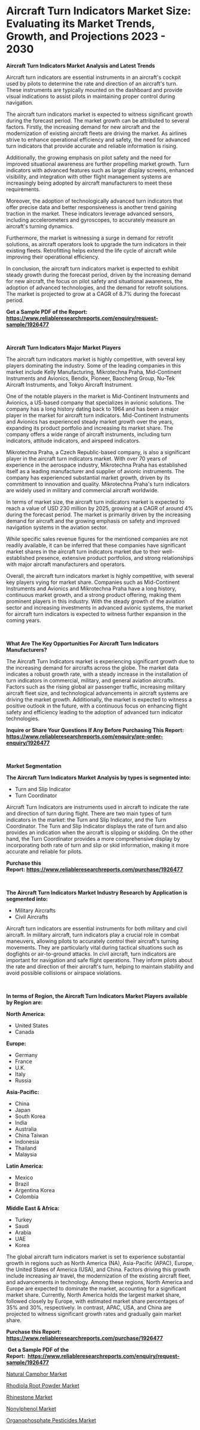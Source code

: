 <p><h1>Aircraft Turn Indicators Market Size: Evaluating its Market Trends, Growth, and Projections 2023 - 2030</h1></p><p><strong>Aircraft Turn Indicators Market Analysis and Latest Trends</strong></p>
<p><p>Aircraft turn indicators are essential instruments in an aircraft's cockpit used by pilots to determine the rate and direction of an aircraft's turn. These instruments are typically mounted on the dashboard and provide visual indications to assist pilots in maintaining proper control during navigation.</p><p>The aircraft turn indicators market is expected to witness significant growth during the forecast period. The market growth can be attributed to several factors. Firstly, the increasing demand for new aircraft and the modernization of existing aircraft fleets are driving the market. As airlines strive to enhance operational efficiency and safety, the need for advanced turn indicators that provide accurate and reliable information is rising.</p><p>Additionally, the growing emphasis on pilot safety and the need for improved situational awareness are further propelling market growth. Turn indicators with advanced features such as larger display screens, enhanced visibility, and integration with other flight management systems are increasingly being adopted by aircraft manufacturers to meet these requirements.</p><p>Moreover, the adoption of technologically advanced turn indicators that offer precise data and better responsiveness is another trend gaining traction in the market. These indicators leverage advanced sensors, including accelerometers and gyroscopes, to accurately measure an aircraft's turning dynamics.</p><p>Furthermore, the market is witnessing a surge in demand for retrofit solutions, as aircraft operators look to upgrade the turn indicators in their existing fleets. Retrofitting helps extend the life cycle of aircraft while improving their operational efficiency.</p><p>In conclusion, the aircraft turn indicators market is expected to exhibit steady growth during the forecast period, driven by the increasing demand for new aircraft, the focus on pilot safety and situational awareness, the adoption of advanced technologies, and the demand for retrofit solutions. The market is projected to grow at a CAGR of 8.7% during the forecast period.</p></p>
<p><strong>Get a Sample PDF of the Report:&nbsp; <a href="https://www.reliableresearchreports.com/enquiry/request-sample/1926477">https://www.reliableresearchreports.com/enquiry/request-sample/1926477</a></strong></p>
<p>&nbsp;</p>
<p><strong>Aircraft Turn Indicators Major Market Players</strong></p>
<p><p>The aircraft turn indicators market is highly competitive, with several key players dominating the industry. Some of the leading companies in this market include Kelly Manufacturing, Mikrotechna Praha, Mid-Continent Instruments and Avionics, Bendix, Pioneer, Baocheng Group, Nu-Tek Aircraft Instruments, and Tokyo Aircraft Instrument.</p><p>One of the notable players in the market is Mid-Continent Instruments and Avionics, a US-based company that specializes in avionic solutions. The company has a long history dating back to 1964 and has been a major player in the market for aircraft turn indicators. Mid-Continent Instruments and Avionics has experienced steady market growth over the years, expanding its product portfolio and increasing its market share. The company offers a wide range of aircraft instruments, including turn indicators, attitude indicators, and airspeed indicators.</p><p>Mikrotechna Praha, a Czech Republic-based company, is also a significant player in the aircraft turn indicators market. With over 70 years of experience in the aerospace industry, Mikrotechna Praha has established itself as a leading manufacturer and supplier of avionic instruments. The company has experienced substantial market growth, driven by its commitment to innovation and quality. Mikrotechna Praha's turn indicators are widely used in military and commercial aircraft worldwide.</p><p>In terms of market size, the aircraft turn indicators market is expected to reach a value of USD 230 million by 2025, growing at a CAGR of around 4% during the forecast period. The market is primarily driven by the increasing demand for aircraft and the growing emphasis on safety and improved navigation systems in the aviation sector.</p><p>While specific sales revenue figures for the mentioned companies are not readily available, it can be inferred that these companies have significant market shares in the aircraft turn indicators market due to their well-established presence, extensive product portfolios, and strong relationships with major aircraft manufacturers and operators.</p><p>Overall, the aircraft turn indicators market is highly competitive, with several key players vying for market share. Companies such as Mid-Continent Instruments and Avionics and Mikrotechna Praha have a long history, continuous market growth, and a strong product offering, making them prominent players in this industry. With the steady growth of the aviation sector and increasing investments in advanced avionic systems, the market for aircraft turn indicators is expected to witness further expansion in the coming years.</p></p>
<p>&nbsp;</p>
<p><strong>What Are The Key Opportunities For Aircraft Turn Indicators Manufacturers?</strong></p>
<p><p>The Aircraft Turn Indicators market is experiencing significant growth due to the increasing demand for aircrafts across the globe. The market data indicates a robust growth rate, with a steady increase in the installation of turn indicators in commercial, military, and general aviation aircrafts. Factors such as the rising global air passenger traffic, increasing military aircraft fleet size, and technological advancements in aircraft systems are driving the market growth. Additionally, the market is expected to witness a positive outlook in the future, with a continuous focus on enhancing flight safety and efficiency leading to the adoption of advanced turn indicator technologies.</p></p>
<p><strong>Inquire or Share Your Questions If Any Before Purchasing This Report: <a href="https://www.reliableresearchreports.com/enquiry/pre-order-enquiry/1926477">https://www.reliableresearchreports.com/enquiry/pre-order-enquiry/1926477</a></strong></p>
<p>&nbsp;</p>
<p><strong>Market Segmentation</strong></p>
<p><strong>The Aircraft Turn Indicators Market Analysis by types is segmented into:</strong></p>
<p><ul><li>Turn and Slip Indicator</li><li>Turn Coordinator</li></ul></p>
<p><p>Aircraft Turn Indicators are instruments used in aircraft to indicate the rate and direction of turn during flight. There are two main types of turn indicators in the market: the Turn and Slip Indicator, and the Turn Coordinator. The Turn and Slip Indicator displays the rate of turn and also provides an indication when the aircraft is slipping or skidding. On the other hand, the Turn Coordinator provides a more comprehensive display by incorporating both rate of turn and slip or skid information, making it more accurate and reliable for pilots.</p></p>
<p><strong>Purchase this Report:&nbsp;<a href="https://www.reliableresearchreports.com/purchase/1926477">https://www.reliableresearchreports.com/purchase/1926477</a></strong></p>
<p>&nbsp;</p>
<p><strong>The Aircraft Turn Indicators Market Industry Research by Application is segmented into:</strong></p>
<p><ul><li>Military Aircrafts</li><li>Civil Aircrafts</li></ul></p>
<p><p>Aircraft turn indicators are essential instruments for both military and civil aircraft. In military aircraft, turn indicators play a crucial role in combat maneuvers, allowing pilots to accurately control their aircraft's turning movements. They are particularly vital during tactical situations such as dogfights or air-to-ground attacks. In civil aircraft, turn indicators are important for navigation and safe flight operations. They inform pilots about the rate and direction of their aircraft's turn, helping to maintain stability and avoid possible collisions or airspace violations.</p></p>
<p>&nbsp;</p>
<p><strong>In terms of Region, the Aircraft Turn Indicators Market Players available by Region are:</strong></p>
<p>
    <p> <strong> North America: </strong>
        <ul>
            <li>United States</li>
            <li>Canada</li>
        </ul>
        </p> 
    <p> <strong> Europe: </strong>
        <ul>
            <li>Germany</li>
            <li>France</li>
            <li>U.K.</li>
            <li>Italy</li>
            <li>Russia</li>
        </ul>
        </p> 
    <p> <strong> Asia-Pacific: </strong>
        <ul>
            <li>China</li>
            <li>Japan</li>
            <li>South Korea</li>
            <li>India</li>
            <li>Australia</li>
            <li>China Taiwan</li>
            <li>Indonesia</li>
            <li>Thailand</li>
            <li>Malaysia</li>
        </ul>
        </p> 
    <p> <strong> Latin America: </strong>
        <ul>
            <li>Mexico</li>
            <li>Brazil</li>
            <li>Argentina Korea</li>
            <li>Colombia</li>
        </ul>
        </p> 
    <p> <strong> Middle East & Africa: </strong>
        <ul>
            <li>Turkey</li>
            <li>Saudi</li>
            <li>Arabia</li>
            <li>UAE</li>
            <li>Korea</li>
        </ul>
    </p>
    </p>
<p><p>The global aircraft turn indicators market is set to experience substantial growth in regions such as North America (NA), Asia-Pacific (APAC), Europe, the United States of America (USA), and China. Factors driving this growth include increasing air travel, the modernization of the existing aircraft fleet, and advancements in technology. Among these regions, North America and Europe are expected to dominate the market, accounting for a significant market share. Currently, North America holds the largest market share, followed closely by Europe, with estimated market share percentages of 35% and 30%, respectively. In contrast, APAC, USA, and China are projected to witness significant growth rates and gradually gain market share.</p></p>
<p><strong>Purchase this Report: <a href="https://www.reliableresearchreports.com/purchase/1926477">https://www.reliableresearchreports.com/purchase/1926477</a></strong></p>
<p>&nbsp;<strong>Get a Sample PDF of the Report:&nbsp;&nbsp;<a href="https://www.reliableresearchreports.com/enquiry/request-sample/1926477">https://www.reliableresearchreports.com/enquiry/request-sample/1926477</a></strong></p>
<p><strong></strong></p>
<p><p><a href="https://medium.com/@slanecode210/natural-camphor-market-outlook-industry-overview-and-forecast-2023-to-2030-17f47ffa1e24">Natural Camphor Market</a></p><p><a href="https://medium.com/@horlandkidd/rhodiola-root-powder-market-comprehensive-assessment-by-type-application-and-geography-eb6c221ddf85">Rhodiola Root Powder Market</a></p><p><a href="https://medium.com/@marvinhug741/analyzing-rhinestone-market-global-industry-perspective-and-forecast-2023-to-2030-e637a3e1c903">Rhinestone Market</a></p><p><a href="https://medium.com/@dowodis7877/analyzing-nonylphenol-market-global-industry-perspective-and-forecast-2023-to-2030-1cf9496eb9b4">Nonylphenol Market</a></p><p><a href="https://medium.com/@thesjenney10210/decoding-organophosphate-pesticides-market-metrics-market-share-trends-and-growth-patterns-4eb5018ff90e">Organophosphate Pesticides Market</a></p></p>